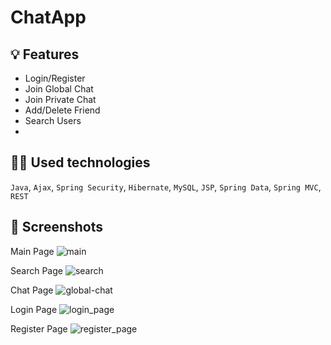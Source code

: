 # ChatApp
## 💡 Features
- Login/Register
- Join Global Chat
- Join Private Chat
- Add/Delete Friend
- Search Users
- 
## 👨‍💻 Used technologies
`Java`, `Ajax`, `Spring Security`, `Hibernate`, `MySQL`, `JSP`, `Spring Data`, `Spring MVC`, `REST` 

## 📸 Screenshots
Main Page
![main](https://user-images.githubusercontent.com/98694275/187056689-d7261a87-31b4-4cfd-987e-8ae371dc76c6.png)

Search Page
![search](https://user-images.githubusercontent.com/98694275/187056694-ebdf8e76-3dd3-4e28-b0bc-179d39c6758e.png)

Chat Page
![global-chat](https://user-images.githubusercontent.com/98694275/187056747-1e81e876-477b-4fbd-87b1-8c584c371cc9.png)

Login Page
![login_page](https://user-images.githubusercontent.com/98694275/184527945-5ecda00a-fa9e-4e11-9873-45ffa41f4ebf.png)

Register Page
![register_page](https://user-images.githubusercontent.com/98694275/184527955-c28ef71a-2ff3-4b67-aebf-e7e05d2864bd.png)
